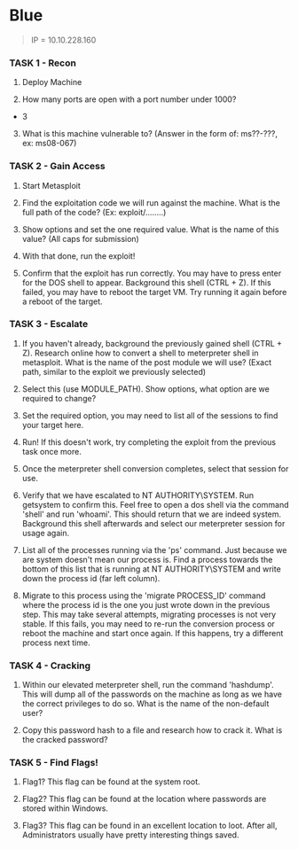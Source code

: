 # Blue
> IP = 10.10.228.160

### TASK 1 - Recon
1. Deploy Machine

2. How many ports are open with a port number under 1000?
 - 3

3. What is this machine vulnerable to? (Answer in the form of: ms??-???, ex: ms08-067)



### TASK 2 - Gain Access
1. Start Metasploit

2. Find the exploitation code we will run against the machine. What is the full path of the code? (Ex: exploit/........)

3. Show options and set the one required value. What is the name of this value? (All caps for submission)

4. With that done, run the exploit!

5. Confirm that the exploit has run correctly. You may have to press enter for the DOS shell to appear. Background this shell (CTRL + Z). If this failed, you may have to reboot the target VM. Try running it again before a reboot of the target.



### TASK 3 - Escalate
1. If you haven't already, background the previously gained shell (CTRL + Z). Research online how to convert a shell to meterpreter shell in metasploit. What is the name of the post module we will use? (Exact path, similar to the exploit we previously selected)

2. Select this (use MODULE_PATH). Show options, what option are we required to change?

3. Set the required option, you may need to list all of the sessions to find your target here.

4. Run! If this doesn't work, try completing the exploit from the previous task once more.

5. Once the meterpreter shell conversion completes, select that session for use.

6. Verify that we have escalated to NT AUTHORITY\SYSTEM. Run getsystem to confirm this. Feel free to open a dos shell via the command 'shell' and run 'whoami'. This should return that we are indeed system. Background this shell afterwards and select our meterpreter session for usage again.

7. List all of the processes running via the 'ps' command. Just because we are system doesn't mean our process is. Find a process towards the bottom of this list that is running at NT AUTHORITY\SYSTEM and write down the process id (far left column).

8. Migrate to this process using the 'migrate PROCESS_ID' command where the process id is the one you just wrote down in the previous step. This may take several attempts, migrating processes is not very stable. If this fails, you may need to re-run the conversion process or reboot the machine and start once again. If this happens, try a different process next time.



### TASK 4 - Cracking
1. Within our elevated meterpreter shell, run the command 'hashdump'. This will dump all of the passwords on the machine as long as we have the correct privileges to do so. What is the name of the non-default user?

2. Copy this password hash to a file and research how to crack it. What is the cracked password?



### TASK 5 - Find Flags!
1. Flag1? This flag can be found at the system root.

2. Flag2? This flag can be found at the location where passwords are stored within Windows.

3. Flag3? This flag can be found in an excellent location to loot. After all, Administrators usually have pretty interesting things saved. 